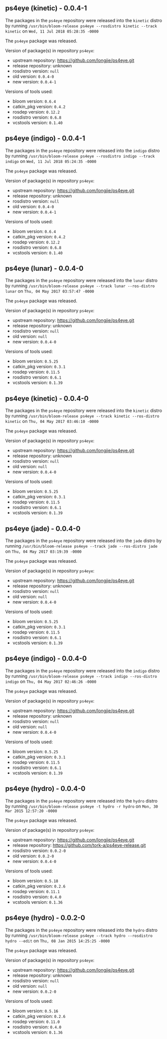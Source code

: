 ## ps4eye (kinetic) - 0.0.4-1

The packages in the `ps4eye` repository were released into the `kinetic` distro by running `/usr/bin/bloom-release ps4eye --rosdistro kinetic --track kinetic` on `Wed, 11 Jul 2018 05:28:35 -0000`

The `ps4eye` package was released.

Version of package(s) in repository `ps4eye`:

- upstream repository: https://github.com/longjie/ps4eye.git
- release repository: unknown
- rosdistro version: `null`
- old version: `0.0.4-0`
- new version: `0.0.4-1`

Versions of tools used:

- bloom version: `0.6.4`
- catkin_pkg version: `0.4.2`
- rosdep version: `0.12.2`
- rosdistro version: `0.6.8`
- vcstools version: `0.1.40`


## ps4eye (indigo) - 0.0.4-1

The packages in the `ps4eye` repository were released into the `indigo` distro by running `/usr/bin/bloom-release ps4eye --rosdistro indigo --track indigo` on `Wed, 11 Jul 2018 05:24:35 -0000`

The `ps4eye` package was released.

Version of package(s) in repository `ps4eye`:

- upstream repository: https://github.com/longjie/ps4eye.git
- release repository: unknown
- rosdistro version: `null`
- old version: `0.0.4-0`
- new version: `0.0.4-1`

Versions of tools used:

- bloom version: `0.6.4`
- catkin_pkg version: `0.4.2`
- rosdep version: `0.12.2`
- rosdistro version: `0.6.8`
- vcstools version: `0.1.40`


## ps4eye (lunar) - 0.0.4-0

The packages in the `ps4eye` repository were released into the `lunar` distro by running `/usr/bin/bloom-release ps4eye --track lunar --ros-distro lunar` on `Thu, 04 May 2017 03:57:47 -0000`

The `ps4eye` package was released.

Version of package(s) in repository `ps4eye`:

- upstream repository: https://github.com/longjie/ps4eye.git
- release repository: unknown
- rosdistro version: `null`
- old version: `null`
- new version: `0.0.4-0`

Versions of tools used:

- bloom version: `0.5.25`
- catkin_pkg version: `0.3.1`
- rosdep version: `0.11.5`
- rosdistro version: `0.6.1`
- vcstools version: `0.1.39`


## ps4eye (kinetic) - 0.0.4-0

The packages in the `ps4eye` repository were released into the `kinetic` distro by running `/usr/bin/bloom-release ps4eye --track kinetic --ros-distro kinetic` on `Thu, 04 May 2017 03:46:10 -0000`

The `ps4eye` package was released.

Version of package(s) in repository `ps4eye`:

- upstream repository: https://github.com/longjie/ps4eye.git
- release repository: unknown
- rosdistro version: `null`
- old version: `null`
- new version: `0.0.4-0`

Versions of tools used:

- bloom version: `0.5.25`
- catkin_pkg version: `0.3.1`
- rosdep version: `0.11.5`
- rosdistro version: `0.6.1`
- vcstools version: `0.1.39`


## ps4eye (jade) - 0.0.4-0

The packages in the `ps4eye` repository were released into the `jade` distro by running `/usr/bin/bloom-release ps4eye --track jade --ros-distro jade` on `Thu, 04 May 2017 03:19:39 -0000`

The `ps4eye` package was released.

Version of package(s) in repository `ps4eye`:

- upstream repository: https://github.com/longjie/ps4eye.git
- release repository: unknown
- rosdistro version: `null`
- old version: `null`
- new version: `0.0.4-0`

Versions of tools used:

- bloom version: `0.5.25`
- catkin_pkg version: `0.3.1`
- rosdep version: `0.11.5`
- rosdistro version: `0.6.1`
- vcstools version: `0.1.39`


## ps4eye (indigo) - 0.0.4-0

The packages in the `ps4eye` repository were released into the `indigo` distro by running `/usr/bin/bloom-release ps4eye --track indigo --ros-distro indigo` on `Thu, 04 May 2017 02:46:26 -0000`

The `ps4eye` package was released.

Version of package(s) in repository `ps4eye`:

- upstream repository: https://github.com/longjie/ps4eye.git
- release repository: unknown
- rosdistro version: `null`
- old version: `null`
- new version: `0.0.4-0`

Versions of tools used:

- bloom version: `0.5.25`
- catkin_pkg version: `0.3.1`
- rosdep version: `0.11.5`
- rosdistro version: `0.6.1`
- vcstools version: `0.1.39`


## ps4eye (hydro) - 0.0.4-0

The packages in the `ps4eye` repository were released into the `hydro` distro by running `/usr/bin/bloom-release ps4eye -t hydro -r hydro` on `Mon, 30 Mar 2015 12:57:20 -0000`

The `ps4eye` package was released.

Version of package(s) in repository `ps4eye`:
- upstream repository: https://github.com/longjie/ps4eye.git
- release repository: https://github.com/tork-a/ps4eye-release.git
- rosdistro version: `0.0.2-0`
- old version: `0.0.2-0`
- new version: `0.0.4-0`

Versions of tools used:
- bloom version: `0.5.18`
- catkin_pkg version: `0.2.6`
- rosdep version: `0.11.1`
- rosdistro version: `0.4.0`
- vcstools version: `0.1.36`


## ps4eye (hydro) - 0.0.2-0

The packages in the `ps4eye` repository were released into the `hydro` distro by running `/usr/bin/bloom-release ps4eye --track hydro --rosdistro hydro --edit` on `Thu, 08 Jan 2015 14:25:25 -0000`

The `ps4eye` package was released.

Version of package(s) in repository `ps4eye`:
- upstream repository: https://github.com/longjie/ps4eye.git
- release repository: unknown
- rosdistro version: `null`
- old version: `null`
- new version: `0.0.2-0`

Versions of tools used:
- bloom version: `0.5.16`
- catkin_pkg version: `0.2.6`
- rosdep version: `0.11.0`
- rosdistro version: `0.4.0`
- vcstools version: `0.1.36`


